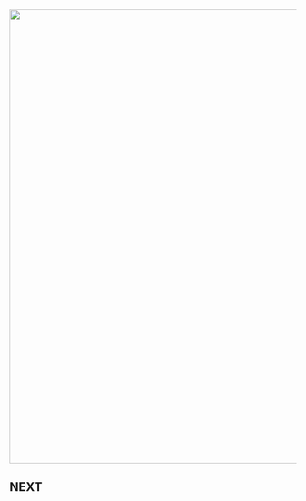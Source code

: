 <div align="center">
  <img src="https://github.com/albertoabro/albertoabro/blob/main/DALL%C2%B7E%202024-12-31%2016.20.08%20-%20A%20futuristic%20and%20glowing%20cyberpunk-themed%20banner%20showcasing%20'ALBERTO%20ABAD%20RODRIGUEZ'%20as%20a%20'BACK%20END%20DEVELOPER'%20in%20the%20center.%20The%20design%20includes%20styl.webp" width=1751 height=799></img>
</div>

## NEXT
<!--
**albertoabro/albertoabro** is a ✨ _special_ ✨ repository because its `README.md` (this file) appears on your GitHub profile.

Here are some ideas to get you started:

- 🔭 I’m currently working on ...
- 🌱 I’m currently learning ...
- 👯 I’m looking to collaborate on ...
- 🤔 I’m looking for help with ...
- 💬 Ask me about ...
- 📫 How to reach me: ...
- 😄 Pronouns: ...
- ⚡ Fun fact: ...
-->
